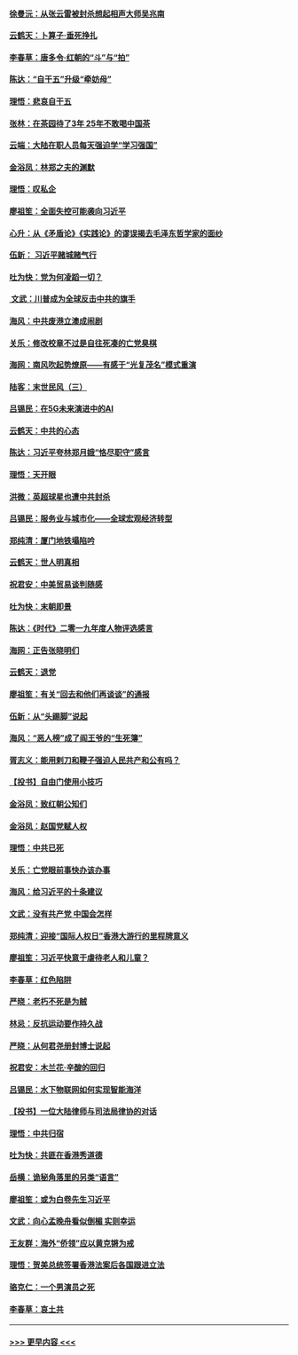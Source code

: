 #### [徐曼沅：从张云雷被封杀想起相声大师吴兆南](../pages/nsc993/n11741816.md?t=12241655) 
#### [云鹤天：卜算子‧垂死挣扎](../pages/nsc993/n11739956.md?t=12241655) 
#### [李春草：唐多令‧红朝的“斗”与“拍”](../pages/nsc993/n11739830.md?t=12241655) 
#### [陈达：“自干五”升级“牵妨母”](../pages/nsc993/n11739724.md?t=12241655) 
#### [理悟：悲哀自干五](../pages/nsc993/n11739547.md?t=12241655) 
#### [张林：在茶园待了3年 25年不敢喝中国茶](../pages/nsc993/n11739240.md?t=12241655) 
#### [云端：大陆在职人员每天强迫学“学习强国”](../pages/nsc993/n11738735.md?t=12241655) 
#### [金浴凤：林郑之夫的渊默](../pages/nsc993/n11737735.md?t=12241655) 
#### [理悟：叹私企](../pages/nsc993/n11737715.md?t=12241655) 
#### [廖祖笙：全面失控可能袭向习近平](../pages/nsc993/n11737704.md?t=12241655) 
#### [心升：从《矛盾论》《实践论》的谬误揭去毛泽东哲学家的面纱](../pages/nsc993/n11736962.md?t=12241655) 
#### [伍新： 习近平赌城赌气行](../pages/nsc993/n11736929.md?t=12241655) 
#### [吐为快：党为何凌蹈一切？](../pages/nsc993/n11736915.md?t=12241655) 
#### [ 文武：川普成为全球反击中共的旗手](../pages/nsc993/n11736882.md?t=12241655) 
#### [海风：中共废港立澳成闹剧](../pages/nsc993/n11735857.md?t=12241655) 
#### [关乐：修改校章不过是自往死凑的亡党臭棋](../pages/nsc993/n11735097.md?t=12241655) 
#### [海网：南风吹起势燎原——有感于“光复茂名”模式重演](../pages/nsc993/n11732308.md?t=12241655) 
#### [陆客：末世民风（三）](../pages/nsc993/n11732211.md?t=12241655) 
#### [吕锡民：在5G未来演进中的AI](../pages/nsc993/n11730010.md?t=12241655) 
#### [云鹤天：中共的心态](../pages/nsc993/n11729906.md?t=12241655) 
#### [陈达：习近平夸林郑月娥“恪尽职守”感言](../pages/nsc993/n11729881.md?t=12241655) 
#### [理悟：天开眼](../pages/nsc993/n11729699.md?t=12241655) 
#### [洪微：英超球星也遭中共封杀](../pages/nsc993/n11727243.md?t=12241655) 
#### [吕锡民：服务业与城市化——全球宏观经济转型](../pages/nsc993/n11725845.md?t=12241655) 
#### [郑纯清：厦门地铁塌陷吟](../pages/nsc993/n11725813.md?t=12241655) 
#### [云鹤天：世人明真相](../pages/nsc993/n11725621.md?t=12241655) 
#### [祝君安：中美贸易谈判随感](../pages/nsc993/n11725609.md?t=12241655) 
#### [吐为快：末朝即景](../pages/nsc993/n11723365.md?t=12241655) 
#### [陈达：《时代》二零一九年度人物评选感言](../pages/nsc993/n11723337.md?t=12241655) 
#### [海网：正告张晓明们](../pages/nsc993/n11723228.md?t=12241655) 
#### [云鹤天：退党](../pages/nsc993/n11723056.md?t=12241655) 
#### [廖祖笙：有关“回去和他们再谈谈”的通报](../pages/nsc993/n11722442.md?t=12241655) 
#### [伍新：从“头踢脚”说起](../pages/nsc993/n11722429.md?t=12241655) 
#### [海风：“恶人榜”成了阎王爷的“生死簿”](../pages/nsc993/n11722272.md?t=12241655) 
#### [胥志义：能用剌刀和鞭子强迫人民共产和公有吗？](../pages/nsc993/n11720569.md?t=12241655) 
#### [【投书】自由门使用小技巧](../pages/nsc993/n11720180.md?t=12241655) 
#### [金浴凤：致红朝公知们](../pages/nsc993/n11720563.md?t=12241655) 
#### [金浴凤：赵国党赋人权](../pages/nsc993/n11720533.md?t=12241655) 
#### [理悟：中共已死](../pages/nsc993/n11720233.md?t=12241655) 
#### [关乐：亡党眼前事快办该办事](../pages/nsc993/n11719160.md?t=12241655) 
#### [海风：给习近平的十条建议](../pages/nsc993/n11717616.md?t=12241655) 
#### [文武：没有共产党 中国会怎样](../pages/nsc993/n11717584.md?t=12241655) 
#### [郑纯清：迎接“国际人权日”香港大游行的里程牌意义](../pages/nsc993/n11717417.md?t=12241655) 
#### [廖祖笙：习近平快意于虐待老人和儿童？](../pages/nsc993/n11715313.md?t=12241655) 
#### [李春草：红色陷阱](../pages/nsc993/n11715029.md?t=12241655) 
#### [严晓：老朽不死是为贼](../pages/nsc993/n11712910.md?t=12241655) 
#### [林忌：反抗运动要作持久战](../pages/nsc993/n11712623.md?t=12241655) 
#### [严晓：从何君尧册封博士说起](../pages/nsc993/n11712465.md?t=12241655) 
#### [祝君安：木兰花·辛酸的回归](../pages/nsc993/n11712381.md?t=12241655) 
#### [吕锡民：水下物联网如何实现智能海洋](../pages/nsc993/n11711158.md?t=12241655) 
#### [【投书】一位大陆律师与司法局律协的对话](../pages/nsc993/n11709675.md?t=12241655) 
#### [理悟：中共归宿](../pages/nsc993/n11710059.md?t=12241655) 
#### [吐为快：共匪在香港秀道德](../pages/nsc993/n11709979.md?t=12241655) 
#### [岳横：诡秘角落里的另类“语言”](../pages/nsc993/n11709792.md?t=12241655) 
#### [廖祖笙：或为白卷先生习近平](../pages/nsc993/n11708330.md?t=12241655) 
#### [文武：向心孟晚舟看似倒楣 实则幸运](../pages/nsc993/n11708236.md?t=12241655) 
#### [王友群：海外“侨领”应以黄克锵为戒](../pages/nsc993/n11706176.md?t=12241655) 
#### [理悟：贺美总统签署香港法案后各国跟进立法](../pages/nsc993/n11706853.md?t=12241655) 
#### [骆克仁：一个男演员之死](../pages/nsc993/n11706677.md?t=12241655) 
#### [李春草：哀土共](../pages/nsc993/n11706255.md?t=12241655) 

----
#### [ >>> 更早内容 <<< ](../indexes/nsc993-earlier.md)
